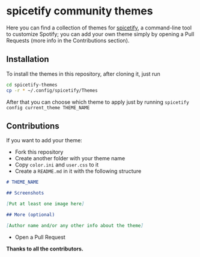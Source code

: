 # spicetify community themes

Here you can find a collection of themes for [spicetify](https://github.com/khanhas/spicetify-cli), a command-line tool to customize Spotify; you can add your own theme simply by opening a Pull Requests (more info in the Contributions section).

## Installation

To install the themes in this repository, after cloning it, just run

```bash
cd spicetify-themes
cp -r * ~/.config/spicetify/Themes
```

After that you can choose which theme to apply just by running `spicetify config current_theme THEME_NAME`

## Contributions

If you want to add your theme:

- Fork this repository
- Create another folder with your theme name
- Copy `color.ini` and `user.css` to it
- Create a `README.md` in it with the following structure 
```markdown
# THEME_NAME

## Screenshots

[Put at least one image here]

## More (optional)

[Author name and/or any other info about the theme]

```
- Open a Pull Request

**Thanks to all the contributors.**
